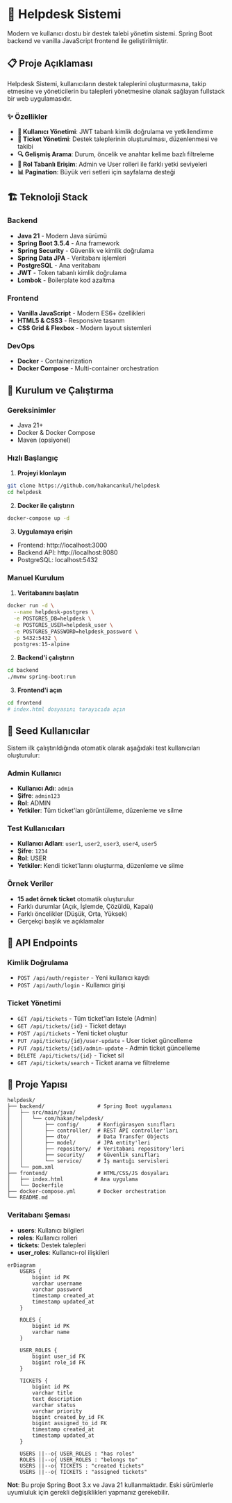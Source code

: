 # 🎫 Helpdesk Sistemi

Modern ve kullanıcı dostu bir destek talebi yönetim sistemi. Spring Boot backend ve vanilla JavaScript frontend ile geliştirilmiştir.

## 📋 Proje Açıklaması

Helpdesk Sistemi, kullanıcıların destek taleplerini oluşturmasına, takip etmesine ve yöneticilerin bu talepleri yönetmesine olanak sağlayan fullstack bir web uygulamasıdır.

### ✨ Özellikler

- **🔐 Kullanıcı Yönetimi**: JWT tabanlı kimlik doğrulama ve yetkilendirme
- **🎫 Ticket Yönetimi**: Destek taleplerinin oluşturulması, düzenlenmesi ve takibi
- **🔍 Gelişmiş Arama**: Durum, öncelik ve anahtar kelime bazlı filtreleme
- **👥 Rol Tabanlı Erişim**: Admin ve User rolleri ile farklı yetki seviyeleri
- **📊 Pagination**: Büyük veri setleri için sayfalama desteği

## 🏗️ Teknoloji Stack

### Backend
- **Java 21** - Modern Java sürümü
- **Spring Boot 3.5.4** - Ana framework
- **Spring Security** - Güvenlik ve kimlik doğrulama
- **Spring Data JPA** - Veritabanı işlemleri
- **PostgreSQL** - Ana veritabanı
- **JWT** - Token tabanlı kimlik doğrulama
- **Lombok** - Boilerplate kod azaltma

### Frontend
- **Vanilla JavaScript** - Modern ES6+ özellikleri
- **HTML5 & CSS3** - Responsive tasarım
- **CSS Grid & Flexbox** - Modern layout sistemleri

### DevOps
- **Docker** - Containerization
- **Docker Compose** - Multi-container orchestration

## 🚀 Kurulum ve Çalıştırma

### Gereksinimler
- Java 21+
- Docker & Docker Compose
- Maven (opsiyonel)

### Hızlı Başlangıç

1. **Projeyi klonlayın**
```bash
git clone https://github.com/hakancankul/helpdesk
cd helpdesk
```

2. **Docker ile çalıştırın**
```bash
docker-compose up -d
```

3. **Uygulamaya erişin**
- Frontend: http://localhost:3000
- Backend API: http://localhost:8080
- PostgreSQL: localhost:5432

### Manuel Kurulum

1. **Veritabanını başlatın**
```bash
docker run -d \
  --name helpdesk-postgres \
  -e POSTGRES_DB=helpdesk \
  -e POSTGRES_USER=helpdesk_user \
  -e POSTGRES_PASSWORD=helpdesk_password \
  -p 5432:5432 \
  postgres:15-alpine
```

2. **Backend'i çalıştırın**
```bash
cd backend
./mvnw spring-boot:run
```

3. **Frontend'i açın**
```bash
cd frontend
# index.html dosyasını tarayıcıda açın
```

## 👥 Seed Kullanıcılar

Sistem ilk çalıştırıldığında otomatik olarak aşağıdaki test kullanıcıları oluşturulur:

### Admin Kullanıcı
- **Kullanıcı Adı**: `admin`
- **Şifre**: `admin123`
- **Rol**: ADMIN
- **Yetkiler**: Tüm ticket'ları görüntüleme, düzenleme ve silme

### Test Kullanıcıları
- **Kullanıcı Adları**: `user1`, `user2`, `user3`, `user4`, `user5`
- **Şifre**: `1234`
- **Rol**: USER
- **Yetkiler**: Kendi ticket'larını oluşturma, düzenleme ve silme

### Örnek Veriler
- **15 adet örnek ticket** otomatik oluşturulur
- Farklı durumlar (Açık, İşlemde, Çözüldü, Kapalı)
- Farklı öncelikler (Düşük, Orta, Yüksek)
- Gerçekçi başlık ve açıklamalar

## 🔧 API Endpoints

### Kimlik Doğrulama
- `POST /api/auth/register` - Yeni kullanıcı kaydı
- `POST /api/auth/login` - Kullanıcı girişi

### Ticket Yönetimi
- `GET /api/tickets` - Tüm ticket'ları listele (Admin)
- `GET /api/tickets/{id}` - Ticket detayı
- `POST /api/tickets` - Yeni ticket oluştur
- `PUT /api/tickets/{id}/user-update` - User ticket güncelleme
- `PUT /api/tickets/{id}/admin-update` - Admin ticket güncelleme
- `DELETE /api/tickets/{id}` - Ticket sil
- `GET /api/tickets/search` - Ticket arama ve filtreleme


## 📁 Proje Yapısı

```
helpdesk/
├── backend/                 # Spring Boot uygulaması
│   ├── src/main/java/
│   │   └── com/hakan/helpdesk/
│   │       ├── config/      # Konfigürasyon sınıfları
│   │       ├── controller/  # REST API controller'ları
│   │       ├── dto/         # Data Transfer Objects
│   │       ├── model/       # JPA entity'leri
│   │       ├── repository/  # Veritabanı repository'leri
│   │       ├── security/    # Güvenlik sınıfları
│   │       └── service/     # İş mantığı servisleri
│   └── pom.xml
├── frontend/                # HTML/CSS/JS dosyaları
│   ├── index.html          # Ana uygulama
│   └── Dockerfile
├── docker-compose.yml       # Docker orchestration
└── README.md
```



### Veritabanı Şeması
- **users**: Kullanıcı bilgileri
- **roles**: Kullanıcı rolleri
- **tickets**: Destek talepleri
- **user_roles**: Kullanıcı-rol ilişkileri

```mermaid
erDiagram
    USERS {
        bigint id PK
        varchar username
        varchar password
        timestamp created_at
        timestamp updated_at
    }

    ROLES {
        bigint id PK
        varchar name
    }

    USER_ROLES {
        bigint user_id FK
        bigint role_id FK
    }

    TICKETS {
        bigint id PK
        varchar title
        text description
        varchar status
        varchar priority
        bigint created_by_id FK
        bigint assigned_to_id FK
        timestamp created_at
        timestamp updated_at
    }

    USERS ||--o{ USER_ROLES : "has roles"
    ROLES ||--o{ USER_ROLES : "belongs to"
    USERS ||--o{ TICKETS : "created tickets"
    USERS ||--o{ TICKETS : "assigned tickets"
```




**Not**: Bu proje Spring Boot 3.x ve Java 21 kullanmaktadır. Eski sürümlerle uyumluluk için gerekli değişiklikleri yapmanız gerekebilir.
